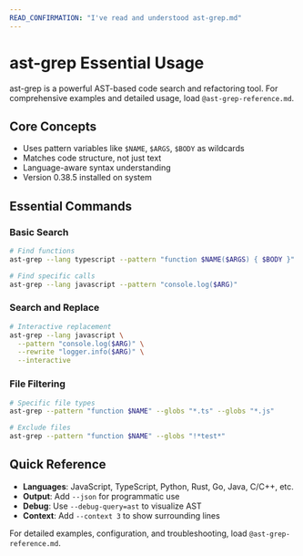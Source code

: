 ```yaml
---
READ_CONFIRMATION: "I've read and understood ast-grep.md"
---
```


# ast-grep Essential Usage

ast-grep is a powerful AST-based code search and refactoring tool. For comprehensive examples and detailed usage, load `@ast-grep-reference.md`.

## Core Concepts
- Uses pattern variables like `$NAME`, `$ARGS`, `$BODY` as wildcards
- Matches code structure, not just text
- Language-aware syntax understanding
- Version 0.38.5 installed on system

## Essential Commands

### Basic Search
```bash
# Find functions
ast-grep --lang typescript --pattern "function $NAME($ARGS) { $BODY }"

# Find specific calls
ast-grep --lang javascript --pattern "console.log($ARG)"
```

### Search and Replace
```bash
# Interactive replacement
ast-grep --lang javascript \
  --pattern "console.log($ARG)" \
  --rewrite "logger.info($ARG)" \
  --interactive
```

### File Filtering
```bash
# Specific file types
ast-grep --pattern "function $NAME" --globs "*.ts" --globs "*.js"

# Exclude files
ast-grep --pattern "function $NAME" --globs "!*test*"
```

## Quick Reference
- **Languages**: JavaScript, TypeScript, Python, Rust, Go, Java, C/C++, etc.
- **Output**: Add `--json` for programmatic use
- **Debug**: Use `--debug-query=ast` to visualize AST
- **Context**: Add `--context 3` to show surrounding lines

For detailed examples, configuration, and troubleshooting, load `@ast-grep-reference.md`.